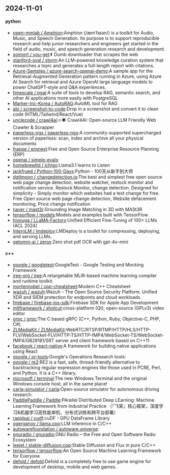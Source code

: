 ## 2024-11-01

#### python
* [open-mmlab / Amphion](https://github.com/open-mmlab/Amphion):Amphion (/æmˈfaɪən/) is a toolkit for Audio, Music, and Speech Generation. Its purpose is to support reproducible research and help junior researchers and engineers get started in the field of audio, music, and speech generation research and development.
* [soimort / you-get](https://github.com/soimort/you-get):⏬ Dumb downloader that scrapes the web
* [stanford-oval / storm](https://github.com/stanford-oval/storm):An LLM-powered knowledge curation system that researches a topic and generates a full-length report with citations.
* [Azure-Samples / azure-search-openai-demo](https://github.com/Azure-Samples/azure-search-openai-demo):A sample app for the Retrieval-Augmented Generation pattern running in Azure, using Azure AI Search for retrieval and Azure OpenAI large language models to power ChatGPT-style and Q&A experiences.
* [timescale / pgai](https://github.com/timescale/pgai):A suite of tools to develop RAG, semantic search, and other AI applications more easily with PostgreSQL
* [Marker-Inc-Korea / AutoRAG](https://github.com/Marker-Inc-Korea/AutoRAG):AutoML tool for RAG
* [abi / screenshot-to-code](https://github.com/abi/screenshot-to-code):Drop in a screenshot and convert it to clean code (HTML/Tailwind/React/Vue)
* [unclecode / crawl4ai](https://github.com/unclecode/crawl4ai):🔥🕷️ Crawl4AI: Open-source LLM Friendly Web Crawler & Scrapper
* [paperless-ngx / paperless-ngx](https://github.com/paperless-ngx/paperless-ngx):A community-supported supercharged version of paperless: scan, index and archive all your physical documents
* [frappe / erpnext](https://github.com/frappe/erpnext):Free and Open Source Enterprise Resource Planning (ERP)
* [openai / simple-evals](https://github.com/openai/simple-evals):
* [homebrewltd / ichigo](https://github.com/homebrewltd/ichigo):Llama3.1 learns to Listen
* [jackfrued / Python-100-Days](https://github.com/jackfrued/Python-100-Days):Python - 100天从新手到大师
* [dgtlmoon / changedetection.io](https://github.com/dgtlmoon/changedetection.io):The best and simplest free open source web page change detection, website watcher, restock monitor and notification service. Restock Monitor, change detection. Designed for simplicity - Simply monitor which websites had a text change for free. Free Open source web page change detection, Website defacement monitoring, Price change notification
* [naver / mast3r](https://github.com/naver/mast3r):Grounding Image Matching in 3D with MASt3R
* [tensorflow / models](https://github.com/tensorflow/models):Models and examples built with TensorFlow
* [hiyouga / LLaMA-Factory](https://github.com/hiyouga/LLaMA-Factory):Unified Efficient Fine-Tuning of 100+ LLMs (ACL 2024)
* [InternLM / lmdeploy](https://github.com/InternLM/lmdeploy):LMDeploy is a toolkit for compressing, deploying, and serving LLMs.
* [getomni-ai / zerox](https://github.com/getomni-ai/zerox):Zero shot pdf OCR with gpt-4o-mini

#### c++
* [google / googletest](https://github.com/google/googletest):GoogleTest - Google Testing and Mocking Framework
* [iree-org / iree](https://github.com/iree-org/iree):A retargetable MLIR-based machine learning compiler and runtime toolkit.
* [mortennobel / cpp-cheatsheet](https://github.com/mortennobel/cpp-cheatsheet):Modern C++ Cheatsheet
* [wazuh / wazuh](https://github.com/wazuh/wazuh):Wazuh - The Open Source Security Platform. Unified XDR and SIEM protection for endpoints and cloud workloads.
* [firebase / firebase-ios-sdk](https://github.com/firebase/firebase-ios-sdk):Firebase SDK for Apple App Development
* [mltframework / shotcut](https://github.com/mltframework/shotcut):cross-platform (Qt), open-source (GPLv3) video editor
* [grpc / grpc](https://github.com/grpc/grpc):The C based gRPC (C++, Python, Ruby, Objective-C, PHP, C#)
* [ZLMediaKit / ZLMediaKit](https://github.com/ZLMediaKit/ZLMediaKit):WebRTC/RTSP/RTMP/HTTP/HLS/HTTP-FLV/WebSocket-FLV/HTTP-TS/HTTP-fMP4/WebSocket-TS/WebSocket-fMP4/GB28181/SRT server and client framework based on C++11
* [facebook / react-native](https://github.com/facebook/react-native):A framework for building native applications using React
* [google / or-tools](https://github.com/google/or-tools):Google's Operations Research tools:
* [google / re2](https://github.com/google/re2):RE2 is a fast, safe, thread-friendly alternative to backtracking regular expression engines like those used in PCRE, Perl, and Python. It is a C++ library.
* [microsoft / terminal](https://github.com/microsoft/terminal):The new Windows Terminal and the original Windows console host, all in the same place!
* [carla-simulator / carla](https://github.com/carla-simulator/carla):Open-source simulator for autonomous driving research.
* [PaddlePaddle / Paddle](https://github.com/PaddlePaddle/Paddle):PArallel Distributed Deep LEarning: Machine Learning Framework from Industrial Practice （『飞桨』核心框架，深度学习&机器学习高性能单机、分布式训练和跨平台部署）
* [rapidsai / cudf](https://github.com/rapidsai/cudf):cuDF - GPU DataFrame Library
* [ggerganov / llama.cpp](https://github.com/ggerganov/llama.cpp):LLM inference in C/C++
* [autowarefoundation / autoware.universe](https://github.com/autowarefoundation/autoware.universe):
* [gnuradio / gnuradio](https://github.com/gnuradio/gnuradio):GNU Radio – the Free and Open Software Radio Ecosystem
* [leejet / stable-diffusion.cpp](https://github.com/leejet/stable-diffusion.cpp):Stable Diffusion and Flux in pure C/C++
* [tensorflow / tensorflow](https://github.com/tensorflow/tensorflow):An Open Source Machine Learning Framework for Everyone
* [defold / defold](https://github.com/defold/defold):Defold is a completely free to use game engine for development of desktop, mobile and web games.
